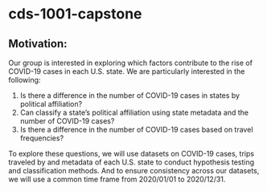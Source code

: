 # cds-1001-capstone
## Motivation:
Our group is interested in exploring which factors contribute to the rise of COVID-19 cases in each U.S. state. We are particularly interested in the following:
1. Is there a difference in the number of COVID-19 cases in states by political affiliation?
2. Can classify a state’s political affiliation using state metadata and the number of COVID-19 cases?
3. Is there a difference in the number of COVID-19 cases based on travel frequencies?

To explore these questions, we will use datasets on COVID-19 cases, trips traveled by and metadata of each U.S. state to conduct hypothesis testing and classification methods. And to ensure consistency across our datasets, we will use a common time frame from 2020/01/01 to 2020/12/31.
